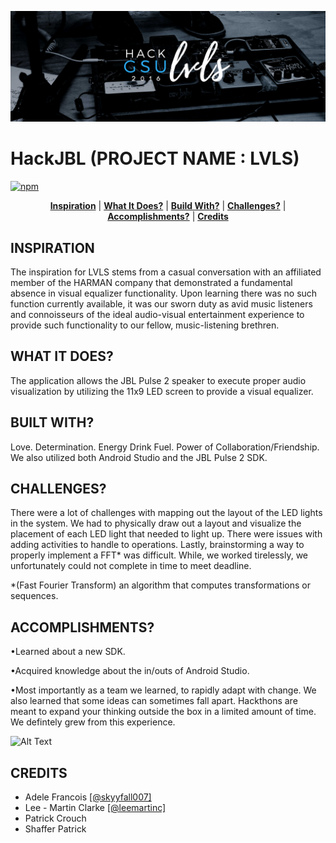 <p align="center">
<img src ="https://github.com/skyyfall007/HackJBL/blob/master/visual.png">
</p>



# HackJBL (PROJECT NAME : LVLS)
[![npm](https://img.shields.io/badge/platform-hardware-lightgrey.svg)](https://github.com/skyyfall007/HackJBL/tree/master/Pulse2SampleAppAndroid/app)

<p align="center">
<b><a href="#inspiration">Inspiration</a></b>
|
<b><a href="#what it does?">What It Does?</a></b>
|
<b><a href="#built with?">Build With?</a></b>
|
<b><a href="#challenges?">Challenges?</a></b>
|
<b><a href="#accomplishments?">Accomplishments?</a></b>
|
<b><a href="#credits">Credits</a></b>
</p>

## INSPIRATION

The inspiration for LVLS stems from a casual conversation with an affiliated member of the HARMAN company that demonstrated a fundamental absence in visual equalizer functionality. Upon learning there was no such function currently available, it was our sworn duty as avid music listeners and connoisseurs of the ideal audio-visual entertainment experience to provide such functionality to our fellow, music-listening brethren.

## WHAT IT DOES?

The application allows the JBL Pulse 2 speaker to execute proper audio visualization by utilizing the 11x9 LED screen to provide a visual equalizer.

## BUILT WITH?

Love. Determination. Energy Drink Fuel. Power of Collaboration/Friendship.
We also utilized both Android Studio and the JBL Pulse 2 SDK.

## CHALLENGES?

There were a lot of challenges with mapping out the layout of the LED lights in the system. We had to physically draw out a layout and visualize the placement of each LED light that needed to light up. There were issues with adding activities to handle to operations. Lastly, brainstorming a way to properly implement a FFT* was difficult. While, we worked tirelessly, we unfortunately could not complete in time to meet deadline.

*(Fast Fourier Transform) an algorithm that computes transformations or sequences.

## ACCOMPLISHMENTS?

•Learned about a new SDK.

•Acquired knowledge about the in/outs of Android Studio.

•Most importantly as a team we learned, to rapidly adapt with change. We also learned that some ideas can sometimes fall apart. Hackthons are meant to expand your thinking outside the box in a limited amount of time. We defintely grew from this experience.

![Alt Text](https://media.tenor.com/images/c3cdb32a8b73ac587506339e1582c3b5/tenor.gif)

## CREDITS

* Adele Francois         [[@skyyfall007]](https://github.com/skyyfall007) 
* Lee - Martin Clarke    [[@leemartinc]](https://github.com/leemartinc)
* Patrick Crouch
* Shaffer Patrick



